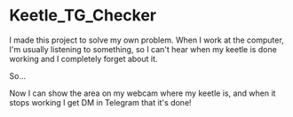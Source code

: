 # Keetle_TG_Checker

I made this project to solve my own problem.
When I work at the computer, I'm usually listening to something, so I can't hear when my keetle is done working and I completely forget about it.

So...

Now I can show the area on my webcam where my keetle is, and when it stops working I get DM in Telegram that it's done!
